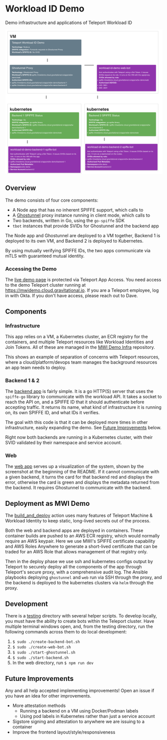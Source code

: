 # Workload ID Demo
Demo infrastructure and applications of Teleport Workload ID

![Image of the demo architecture](./overview.png)

## Overview

The demo consists of four core components:
* A Node app that has no inherent SPIFFE support, which calls to
* A [Ghostunnel](https://github.com/ghostunnel/ghostunnel) proxy instance running in client mode, which calls to
* Two backends, written in Go, using the `go-spiffe` SDK
* `tbot` instances that provide SVIDs for Ghostunnel and the backend app

The Node app and Ghostunnel are deployed to a VM together,
Backend 1 is deployed to its own VM, and Backend 2 is deployed to Kubernetes.

By using mutually verifying SPIFFE IDs, the two apps communicate via mTLS with
guaranteed mutual identity.

### Accessing the Demo

The [live demo page](https://w2w-demo.mwidemo.cloud.gravitational.io/) is protected via Teleport App Access. You need access to the
demo Teleport cluster running at https://mwidemo.cloud.gravitational.io.
If you are a Teleport employee, log in with Okta. If you don't have access, please reach out to Dave.

## Components

### Infrastructure

This app relies on a VM, a Kubernetes cluster, an ECR registry for the containers, and multiple
Teleport resources like Workload Identities and Join Tokens. All of these are managed in the
[MWI Demo Infra](https://github.com/asteroid-earth/mwi-demo-infra/tree/main/pulumi/w2w-demo) repository.

This shows an example of separation of concerns with Teleport resources, where a cloud/platform/devops team
manages the background resources an app team needs to deploy.

### Backend 1 & 2

The [backend app](./backend/main.go) is fairly simple. It is a go HTTP(S) server
that uses the `spiffe-go` library to communicate with the workload API. It takes
a socket to reach the API on, and a SPIFFE ID that it should authenticate before
accepting traffic. It returns its name, what kind of infrastructure it is running on,
its own SPIFFE ID, and what IDs it verifies.

The goal with this code is that it can be deployed more times in other infrastructure,
easily expanding the demo. See [Future Improvements](#future-improvements) below.

Right now both backends are running in a Kubernetes cluster, with their SVID validated by their namespace and service account.

### Web

The [web app](./web/index.js) serves up a visualization of the system, shown by the
screenshot at the beginning of the README. If it cannot communicate with a given backend,
it turns the card for that backend red and displays the error, otherwise the card is green
and displays the metadata returned from the backend. It requires Ghostunnel to communicate
with the backend.

## Deployment as MWI Demo

The [build_and_deploy](./.github/workflows/deploy.yaml) action uses many features of Teleport Machine & Workload Identity to keep static, long-lived secrets out of the process.

Both the web and backend apps are deployed in containers. These container builds are pushed to an AWS ECR registry, which would normally require an AWS keypair. Here we use MWI's SPIFFE certificate capability and AWS Roles Anywhere to generate a short-lived certificate that can be traded for an AWS Role that allows management of that registry only.

Then in the deploy phase we use ssh and kubernetes configs output by Teleport to securely deploy all the components of the app through Teleport's secure proxy, with a comprehensive audit log. The Ansible playbooks deploying `ghostunnel` and `web` run via SSH through the proxy, and the backend is deployed to the kubernetes clusters via `helm` through the proxy.

## Development

There is a [testing](./testing) directory with several helper scripts. To
develop locally, you must have the ability to create bots within the
Teleport cluster. Have multiple terminal windows open, and, from the
testing directory, run the following commands across them to do local development:
1. `$ sudo ./create-backend-bot.sh`
1. `$ sudo ./create-web-bot.sh`
1. `$ sudo ./start-ghostunnel.sh`
1. `$ sudo ./start-backend.sh`
1. In the web directory, run `$ npm run dev`

## Future Improvements

Any and all help accepted implementing improvements! Open an issue if you have an idea for other improvements.

* More attestation methods
  * Running a backend on a VM using Docker/Podman labels
  * Using pod labels in Kubernetes rather than just a service account
* Sigstore signing and attestation to anywhere we are issuing to a container
* Improve the frontend layout/style/responsiveness

